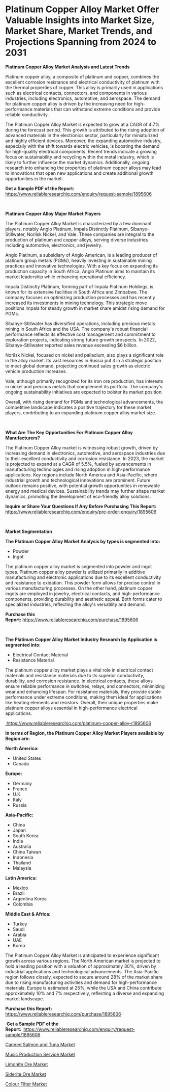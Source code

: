 <p><h1>Platinum Copper Alloy Market Offer Valuable Insights into Market Size, Market Share, Market Trends, and Projections Spanning from 2024 to 2031</h1></p><p><strong>Platinum Copper Alloy Market Analysis and Latest Trends</strong></p>
<p><p>Platinum copper alloy, a composite of platinum and copper, combines the excellent corrosion resistance and electrical conductivity of platinum with the thermal properties of copper. This alloy is primarily used in applications such as electrical contacts, connectors, and components in various industries, including electronics, automotive, and aerospace. The demand for platinum copper alloy is driven by the increasing need for high-performance materials that can withstand extreme conditions and provide reliable conductivity.</p><p>The Platinum Copper Alloy Market is expected to grow at a CAGR of 4.7% during the forecast period. This growth is attributed to the rising adoption of advanced materials in the electronics sector, particularly for miniaturized and highly efficient devices. Moreover, the expanding automotive industry, especially with the shift towards electric vehicles, is boosting the demand for high-quality electrical components. Recent trends indicate a growing focus on sustainability and recycling within the metal industry, which is likely to further influence the market dynamics. Additionally, ongoing research into enhancing the properties of platinum copper alloys may lead to innovations that open new applications and create additional growth opportunities in the market.</p></p>
<p><strong>Get a Sample PDF of the Report:&nbsp;</strong> <a href="https://www.reliableresearchiq.com/enquiry/request-sample/1895606?utm_campaign=1123&utm_medium=2&utm_source=Github&utm_content=ia&utm_term=11112024&utm_id=platinum-copper-alloy">https://www.reliableresearchiq.com/enquiry/request-sample/1895606</a></p>
<p>&nbsp;</p>
<p><strong>Platinum Copper Alloy Major Market Players</strong></p>
<p><p>The Platinum Copper Alloy Market is characterized by a few dominant players, notably Anglo Platinum, Impala Distinctly Platinum, Sibanye-Stillwater, Norilsk Nickel, and Vale. These companies are integral to the production of platinum and copper alloys, serving diverse industries including automotive, electronics, and jewelry.</p><p>Anglo Platinum, a subsidiary of Anglo American, is a leading producer of platinum group metals (PGMs), heavily investing in sustainable mining practices and innovative technologies. With a key focus on expanding its production capacity in South Africa, Anglo Platinum aims to maintain its market leadership while enhancing operational efficiency.</p><p>Impala Distinctly Platinum, forming part of Impala Platinum Holdings, is known for its extensive facilities in South Africa and Zimbabwe. The company focuses on optimizing production processes and has recently increased its investments in mining technology. This strategic move positions Impala for steady growth in market share amidst rising demand for PGMs.</p><p>Sibanye-Stillwater has diversified operations, including precious metals mining in South Africa and the USA. The company's robust financial performance reflects its effective cost management and commitment to exploration projects, indicating strong future growth prospects. In 2022, Sibanye-Stillwater reported sales revenue exceeding $6 billion.</p><p>Norilsk Nickel, focused on nickel and palladium, also plays a significant role in the alloy market. Its vast resources in Russia put it in a strategic position to meet global demand, projecting continued sales growth as electric vehicle production increases.</p><p>Vale, although primarily recognized for its iron ore production, has interests in nickel and precious metals that complement its portfolio. The company's ongoing sustainability initiatives are expected to bolster its market position.</p><p>Overall, with rising demand for PGMs and technological advancements, the competitive landscape indicates a positive trajectory for these market players, contributing to an expanding platinum copper alloy market size.</p></p>
<p>&nbsp;</p>
<p><strong>What Are The Key Opportunities For Platinum Copper Alloy Manufacturers?</strong></p>
<p><p>The Platinum Copper Alloy market is witnessing robust growth, driven by increasing demand in electronics, automotive, and aerospace industries due to their excellent conductivity and corrosion resistance. In 2023, the market is projected to expand at a CAGR of 5.5%, fueled by advancements in manufacturing technologies and rising adoption in high-performance applications. Key regions include North America and Asia-Pacific, where industrial growth and technological innovations are prominent. Future outlook remains positive, with potential growth opportunities in renewable energy and medical devices. Sustainability trends may further shape market dynamics, promoting the development of eco-friendly alloy solutions.</p></p>
<p><strong>Inquire or Share Your Questions If Any Before Purchasing This Report:</strong> <a href="https://www.reliableresearchiq.com/enquiry/pre-order-enquiry/1895606?utm_campaign=1123&utm_medium=2&utm_source=Github&utm_content=ia&utm_term=11112024&utm_id=platinum-copper-alloy">https://www.reliableresearchiq.com/enquiry/pre-order-enquiry/1895606</a></p>
<p>&nbsp;</p>
<p><strong>Market Segmentation</strong></p>
<p><strong>The Platinum Copper Alloy Market Analysis by types is segmented into:</strong></p>
<p><ul><li>Powder</li><li>Ingot</li></ul></p>
<p><p>The platinum copper alloy market is segmented into powder and ingot types. Platinum copper alloy powder is utilized primarily in additive manufacturing and electronic applications due to its excellent conductivity and resistance to oxidation. This powder form allows for precise control in various manufacturing processes. On the other hand, platinum copper ingots are employed in jewelry, electrical contacts, and high-performance components, providing durability and aesthetic appeal. Both forms cater to specialized industries, reflecting the alloy's versatility and demand.</p></p>
<p><strong>Purchase this Report:&nbsp;</strong><a href="https://www.reliableresearchiq.com/purchase/1895606?utm_campaign=1123&utm_medium=2&utm_source=Github&utm_content=ia&utm_term=11112024&utm_id=platinum-copper-alloy">https://www.reliableresearchiq.com/purchase/1895606</a></p>
<p>&nbsp;</p>
<p><strong>The Platinum Copper Alloy Market Industry Research by Application is segmented into:</strong></p>
<p><ul><li>Electrical Contact Material</li><li>Resistance Material</li></ul></p>
<p><p>The platinum copper alloy market plays a vital role in electrical contact materials and resistance materials due to its superior conductivity, durability, and corrosion resistance. In electrical contacts, these alloys ensure reliable performance in switches, relays, and connectors, minimizing wear and enhancing lifespan. For resistance materials, they provide stable performance under extreme conditions, making them ideal for applications like heating elements and resistors. Overall, their unique properties make platinum copper alloys essential in high-performance electrical applications.</p></p>
<p><a href="https://www.reliableresearchiq.com/platinum-copper-alloy-r1895606?utm_campaign=1123&utm_medium=2&utm_source=Github&utm_content=ia&utm_term=11112024&utm_id=platinum-copper-alloy">&nbsp;https://www.reliableresearchiq.com/platinum-copper-alloy-r1895606</a></p>
<p><strong>In terms of Region, the Platinum Copper Alloy Market Players available by Region are:</strong></p>
<p>
    <p> <strong> North America: </strong>
        <ul>
            <li>United States</li>
            <li>Canada</li>
        </ul>
        </p> 
    <p> <strong> Europe: </strong>
        <ul>
            <li>Germany</li>
            <li>France</li>
            <li>U.K.</li>
            <li>Italy</li>
            <li>Russia</li>
        </ul>
        </p> 
    <p> <strong> Asia-Pacific: </strong>
        <ul>
            <li>China</li>
            <li>Japan</li>
            <li>South Korea</li>
            <li>India</li>
            <li>Australia</li>
            <li>China Taiwan</li>
            <li>Indonesia</li>
            <li>Thailand</li>
            <li>Malaysia</li>
        </ul>
        </p> 
    <p> <strong> Latin America: </strong>
        <ul>
            <li>Mexico</li>
            <li>Brazil</li>
            <li>Argentina Korea</li>
            <li>Colombia</li>
        </ul>
        </p> 
    <p> <strong> Middle East & Africa: </strong>
        <ul>
            <li>Turkey</li>
            <li>Saudi</li>
            <li>Arabia</li>
            <li>UAE</li>
            <li>Korea</li>
        </ul>
    </p>
    </p>
<p><p>The Platinum Copper Alloy Market is anticipated to experience significant growth across various regions. The North American market is projected to hold a leading position with a valuation of approximately 30%, driven by industrial applications and technological advancements. The Asia-Pacific region follows closely, expected to secure around 28% of the market share due to rising manufacturing activities and demand for high-performance materials. Europe is estimated at 25%, while the USA and China contribute approximately 10% and 7% respectively, reflecting a diverse and expanding market landscape.</p></p>
<p><strong>Purchase this Report: </strong><a href="https://www.reliableresearchiq.com/purchase/1895606?utm_campaign=1123&utm_medium=2&utm_source=Github&utm_content=ia&utm_term=11112024&utm_id=platinum-copper-alloy">https://www.reliableresearchiq.com/purchase/1895606</a></p>
<p>&nbsp;<strong>Get a Sample PDF of the Report:&nbsp;&nbsp;</strong><a href="https://www.reliableresearchiq.com/enquiry/request-sample/1895606?utm_campaign=1123&utm_medium=2&utm_source=Github&utm_content=ia&utm_term=11112024&utm_id=platinum-copper-alloy">https://www.reliableresearchiq.com/enquiry/request-sample/1895606</a></p>
<p><strong></strong></p>
<p><p><a href="https://www.linkedin.com/pulse/canned-salmon-tuna-market-strategic-insights-product-evolution-oq80c?utm_campaign=1123&utm_medium=2&utm_source=Github&utm_content=ia&utm_term=11112024&utm_id=platinum-copper-alloy">Canned Salmon and Tuna Market</a></p><p><a href="https://issuu.com/reportprime-2/docs/music-production-service-market-siz_c9f8e5ce3485e3?utm_campaign=1123&utm_medium=2&utm_source=Github&utm_content=ia&utm_term=11112024&utm_id=platinum-copper-alloy">Music Production Service Market</a></p><p><a href="https://github.com/brittroma9i/Market-Research-Report-List-1/blob/main/limonite-ore-market.md?utm_campaign=1123&utm_medium=2&utm_source=Github&utm_content=ia&utm_term=11112024&utm_id=platinum-copper-alloy">Limonite Ore Market</a></p><p><a href="https://github.com/eleanore16mal/Market-Research-Report-List-1/blob/main/siderite-ore-market.md?utm_campaign=1123&utm_medium=2&utm_source=Github&utm_content=ia&utm_term=11112024&utm_id=platinum-copper-alloy">Siderite Ore Market</a></p><p><a href="https://www.linkedin.com/pulse/sustainability-trends-colour-filter-industry-market-implications-vzgac?utm_campaign=1123&utm_medium=2&utm_source=Github&utm_content=ia&utm_term=11112024&utm_id=platinum-copper-alloy">Colour Filter Market</a></p></p>
